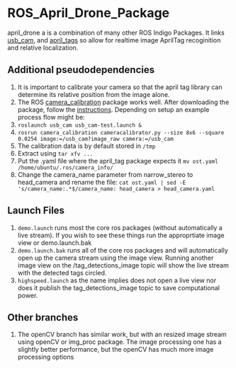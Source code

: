 # ROS_April_Drone_Package
april_drone a is a combination of many other ROS Indigo Packages. It links [usb_cam](http://wiki.ros.org/usb_cam), and [april_tags](http://wiki.ros.org/apriltags_ros) so allow for realtime image AprilTag recoginition and relative localization. 
## Additional pseudodependencies
1) It is important to calibrate your camera so that the april tag library can determine its relative position from the image alone. 
2) The ROS [camera_calibration](http://wiki.ros.org/camera_calibration) package works well. After downloading the package, follow the [instructions](http://wiki.ros.org/camera_calibration/Tutorials/MonocularCalibration). Depending on setup an example process flow might be: 
3) `roslaunch usb_cam usb_cam-test.launch &`
4) `rosrun camera_calibration cameracalibrator.py --size 8x6 --square 0.0254 image:=/usb_cam?image_raw camera:=/usb_cam`
5) The calibration data is by default stored in `/tmp`
6) Extract using `tar xfv ...` 
7) Put the .yaml file where the april_tag package expects it `mv ost.yaml /home/ubuntu/.ros/camera_info/`
8) Change the camera_name parameter from narrow_stereo to head_camera and rename the file:
  `cat ost.yaml | sed -E 's/camera_name:.*$/camera_name: head_camera > head_camera.yaml`
## Launch Files
1) `demo.launch` runs most the core ros packages (without automatically a live stream). If you wish to see these things run the approprtiate image view or demo.launch.bak
2) `demo.launch.bak` runs all of the core ros packages and will automatically open up the camera stream using the image view. Running another image view on the /tag_detections_image topic will show the live stream with the detected tags circled.
3) `highspeed.launch` as the name implies does not open a live view nor does it publish the tag_detections_image topic to save computational power. 
## Other branches
1) The openCV branch has similar work, but with an resized image stream using openCV or img_proc package. The image processing one has a slightly better performance, but the openCV has much more image processing options
